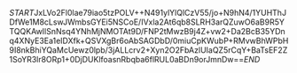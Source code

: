 $START$JxLVo2Fl0lae79iao5tzPOLV++N491ylYlQlCzV55/jo+N9hN4/1YUHThJDfWe1M8cLswJWmbsGYEi5NSCoE/IVxla2At6qb8SLRH3arQZuwO6aB9R5YTQQKAwIlSnNsq4YNhMjNMOTAt9D/FNP2tMwzB9j4Z+vw2+Da2BcB35YDnq4XNyE3Ea1eIDXfk+QSVXgBr6oAbSAGDbD/0miuCpKWubP+RMvwBhWPbH9I8nkBhiYQaMcUewz0lpb/3jALLcrv2+Xyn2O2FbAzlUIaQZ5rCqY+BaTsEF2Z1SoYR3lr8ORp1+0DjDUKlfoasnRbqba6flRUL0aBDn9orJmnDw==$END$
